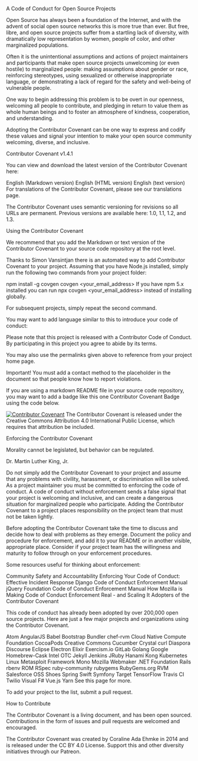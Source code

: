 A Code of Conduct for Open Source Projects

Open Source has always been a foundation of the Internet, and with the advent of social open source networks this is more true than ever. But free, libre, and open source projects suffer from a startling lack of diversity, with dramatically low representation by women, people of color, and other marginalized populations.

Often it is the unintentional assumptions and actions of project maintainers and participants that make open source projects unwelcoming (or even hostile) to marginalized people: making assumptions about gender or race, reinforcing stereotypes, using sexualized or otherwise inappropriate language, or demonstrating a lack of regard for the safety and well-being of vulnerable people.

One way to begin addressing this problem is to be overt in our openness, welcoming all people to contribute, and pledging in return to value them as whole human beings and to foster an atmosphere of kindness, cooperation, and understanding.

Adopting the Contributor Covenant can be one way to express and codify these values and signal your intention to make your open source community welcoming, diverse, and inclusive.

Contributor Covenant v1.4.1

You can view and download the latest version of the Contributor Covenant here:

English (Markdown version)
English (HTML version)
English (text version)
For translations of the Contributor Covenant, please see our translations page.

The Contributor Covenant uses semantic versioning for revisions so all URLs are permanent. Previous versions are available here: 1.0, 1.1, 1.2, and 1.3.

Using the Contributor Covenant

We recommend that you add the Markdown or text version of the Contributor Covenant to your source code repository at the root level.

Thanks to Simon Vansintjan there is an automated way to add Contributor Covenant to your project. Assuming that you have Node.js installed, simply run the following two commands from your project folder:

npm install -g covgen
covgen <your_email_address>
If you have npm 5.x installed you can run npx covgen <your_email_address> instead of installing globally.

For subsequent projects, simply repeat the second command.

You may want to add language similar to this to introduce your code of conduct:

Please note that this project is released with a Contributor Code of Conduct. By participating in this project you agree to abide by its terms.

You may also use the permalinks given above to reference from your project home page.

Important! You must add a contact method to the placeholder in the document so that people know how to report violations.

If you are using a markdown README file in your source code repository, you may want to add a badge like this one Contributor Covenant Badge using the code below.

[![Contributor Covenant](https://img.shields.io/badge/Contributor%20Covenant-v1.4%20adopted-ff69b4.svg)](code-of-conduct.md)
The Contributor Covenant is released under the Creative Commons Attribution 4.0 International Public License, which requires that attribution be included.

Enforcing the Contributor Covenant

Morality cannot be legislated, but behavior can be regulated.

Dr. Martin Luther King, Jr.

Do not simply add the Contributor Covenant to your project and assume that any problems with civility, harassment, or discrimination will be solved. As a project maintainer you must be committed to enforcing the code of conduct. A code of conduct without enforcement sends a false signal that your project is welcoming and inclusive, and can create a dangerous situation for marginalized people who participate. Adding the Contributor Covenant to a project places responsibility on the project team that must not be taken lightly.

Before adopting the Contributor Covenant take the time to discuss and decide how to deal with problems as they emerge. Document the policy and procedure for enforcement, and add it to your README or in another visible, appropriate place. Consider if your project team has the willingness and maturity to follow through on your enforcement procedures.

Some resources useful for thinking about enforcement:

Community Safety and Accountability
Enforcing Your Code of Conduct: Effective Incident Response
Django Code of Conduct Enforcement Manual
jQuery Foundation Code of Conduct Enforcement Manual
How Mozilla is Making Code of Conduct Enforcement Real - and Scaling It
Adopters of the Contributor Covenant

This code of conduct has already been adopted by over 200,000 open source projects. Here are just a few major projects and organizations using the Contributor Covenant.

Atom
AngularJS
Babel
Bootstrap
Bundler
chef-rvm
Cloud Native Compute Foundation
CocoaPods
Creative Commons
Cucumber
Crystal
curl
Diaspora
Discourse
Eclipse
Electron
Elixir
Exercism.io
GitLab
Golang
Google
Homebrew-Cask
Intel OTC
Jekyll
Jenkins
JRuby
Hanami
Kong
Kubernetes
Linux
Metasploit Framework
Mono
Mozilla Webmaker
.NET Foundation
Rails
rbenv
ROM
RSpec
ruby-community
rubygems
RubyGems.org
RVM
Salesforce OSS
Shoes
Spring
Swift
Symfony
Target
TensorFlow
Travis CI
Twilio
Visual F#
Vue.js
Yarn
See this page for more.

To add your project to the list, submit a pull request.

How to Contribute

The Contributor Covenant is a living document, and has been open sourced. Contributions in the form of issues and pull requests are welcomed and encouraged.

The Contributor Covenant was created by Coraline Ada Ehmke in 2014 and is released under the CC BY 4.0 License.
Support this and other diversity initiatives through our Patreon.
